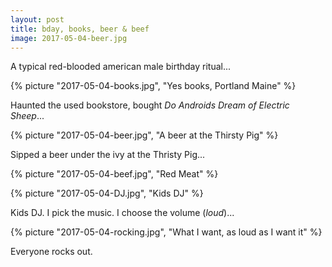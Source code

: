 ```yaml
---
layout: post
title: bday, books, beer & beef
image: 2017-05-04-beer.jpg
---
```


A typical red-blooded american male birthday ritual...

<!--more-->

{% picture "2017-05-04-books.jpg", "Yes books, Portland Maine"  %}

Haunted the used bookstore, bought *Do Androids Dream of Electric Sheep*...  

{% picture "2017-05-04-beer.jpg", "A beer at the Thirsty Pig"  %}

Sipped a beer under the ivy at the Thristy Pig...  

{% picture "2017-05-04-beef.jpg", "Red Meat"  %}

{% picture "2017-05-04-DJ.jpg", "Kids DJ"  %}

 Kids DJ. I pick the music. I choose the volume (*loud*)...

{% picture "2017-05-04-rocking.jpg", "What I want, as loud as I want it"  %}

Everyone rocks out.  
